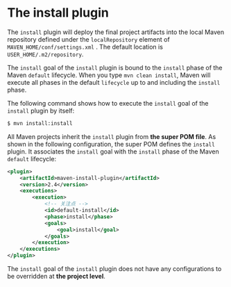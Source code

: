 # The install plugin

The `install` plugin will deploy the final project artifacts into the local Maven repository defined under the `localRepository` element of `MAVEN_HOME/conf/settings.xml` . The default location is `USER_HOME/.m2/repository`. 

The `install` goal of the `install` plugin is bound to the `install` phase of the Maven `default` lifecycle. When you type `mvn clean install`, Maven will execute all phases in the default `lifecycle` up to and including the `install` phase.

The following command shows how to execute the `install` goal of the `install` plugin by itself:

```bash
$ mvn install:install
```

All Maven projects inherit the `install` plugin from **the super POM file**. As shown in the following configuration, the super POM defines the `install` plugin. It associates the `install` goal with the `install` phase of the Maven `default` lifecycle:

```xml
<plugin>
    <artifactId>maven-install-plugin</artifactId>
    <version>2.4</version>
    <executions>
        <execution>
            <!-- 关注点 -->
            <id>default-install</id>
            <phase>install</phase>
            <goals>
                <goal>install</goal>
            </goals>
        </execution>
    </executions>
</plugin>
```

The `install` goal of the `install` plugin does not have any configurations to be overridden at **the project level**.





